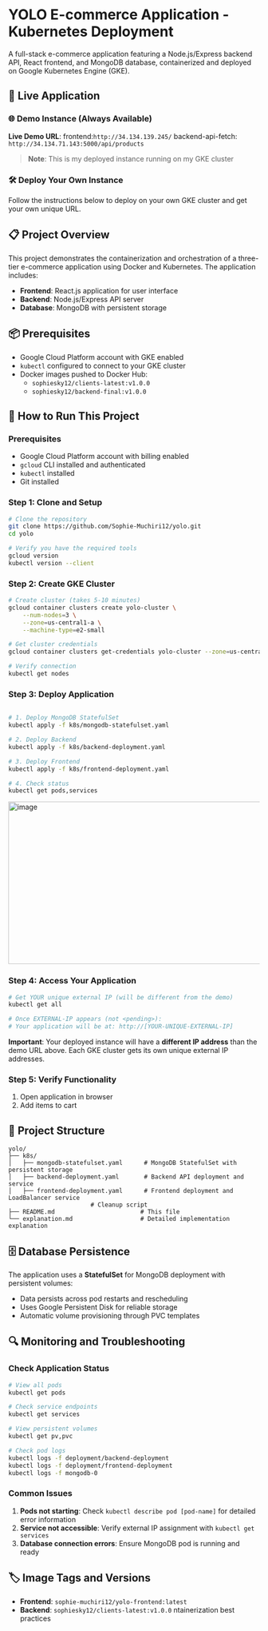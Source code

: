 # YOLO E-commerce Application - Kubernetes Deployment

A full-stack e-commerce application featuring a Node.js/Express backend API, React frontend, and MongoDB database, containerized and deployed on Google Kubernetes Engine (GKE).

## 🚀 Live Application

### 🌐 Demo Instance (Always Available)
**Live Demo URL**: 
frontend:`http://34.134.139.245/` 
backend-api-fetch: `http://34.134.71.143:5000/api/products`

> **Note**: This is my deployed instance running on my GKE cluster

### 🛠️ Deploy Your Own Instance
Follow the instructions below to deploy on your own GKE cluster and get your own unique URL.

## 📋 Project Overview

This project demonstrates the containerization and orchestration of a three-tier e-commerce application using Docker and Kubernetes. The application includes:

- **Frontend**: React.js application for user interface
- **Backend**: Node.js/Express API server
- **Database**: MongoDB with persistent storage



## 📦 Prerequisites

- Google Cloud Platform account with GKE enabled
- `kubectl` configured to connect to your GKE cluster
- Docker images pushed to Docker Hub:
  - `sophiesky12/clients-latest:v1.0.0`
  - `sophiesky12/backend-final:v1.0.0`

## 🚀 How to Run This Project

### Prerequisites
- Google Cloud Platform account with billing enabled
- `gcloud` CLI installed and authenticated  
- `kubectl` installed
- Git installed

### Step 1: Clone and Setup
```bash
# Clone the repository
git clone https://github.com/Sophie-Muchiri12/yolo.git
cd yolo

# Verify you have the required tools
gcloud version
kubectl version --client
```

### Step 2: Create GKE Cluster
```bash
# Create cluster (takes 5-10 minutes)
gcloud container clusters create yolo-cluster \
    --num-nodes=3 \
    --zone=us-central1-a \
    --machine-type=e2-small

# Get cluster credentials
gcloud container clusters get-credentials yolo-cluster --zone=us-central1-a

# Verify connection
kubectl get nodes
```

### Step 3: Deploy Application
```bash

# 1. Deploy MongoDB StatefulSet
kubectl apply -f k8s/mongodb-statefulset.yaml

# 2. Deploy Backend
kubectl apply -f k8s/backend-deployment.yaml

# 3. Deploy Frontend
kubectl apply -f k8s/frontend-deployment.yaml

# 4. Check status
kubectl get pods,services
```


<img width="860" height="325" alt="image" src="https://github.com/user-attachments/assets/58a829a4-98c1-4a54-9f8e-70a6e65639c6" />




### Step 4: Access Your Application
```bash
# Get YOUR unique external IP (will be different from the demo)
kubectl get all

# Once EXTERNAL-IP appears (not <pending>):
# Your application will be at: http://[YOUR-UNIQUE-EXTERNAL-IP]
```

**Important**: Your deployed instance will have a **different IP address** than the demo URL above. Each GKE cluster gets its own unique external IP addresses.

### Step 5: Verify Functionality
1. Open application in browser
2. Add items to cart


## 📁 Project Structure

```
yolo/
├── k8s/
│   ├── mongodb-statefulset.yaml      # MongoDB StatefulSet with persistent storage
│   ├── backend-deployment.yaml       # Backend API deployment and service
│   ├── frontend-deployment.yaml      # Frontend deployment and LoadBalancer service
                       # Cleanup script
├── README.md                        # This file
└── explanation.md                   # Detailed implementation explanation
```





## 🗄️ Database Persistence

The application uses a **StatefulSet** for MongoDB deployment with persistent volumes:
- Data persists across pod restarts and rescheduling
- Uses Google Persistent Disk for reliable storage
- Automatic volume provisioning through PVC templates


## 🔍 Monitoring and Troubleshooting

### Check Application Status
```bash
# View all pods
kubectl get pods

# Check service endpoints
kubectl get services

# View persistent volumes
kubectl get pv,pvc

# Check pod logs
kubectl logs -f deployment/backend-deployment
kubectl logs -f deployment/frontend-deployment
kubectl logs -f mongodb-0
```

### Common Issues

1. **Pods not starting**: Check `kubectl describe pod [pod-name]` for detailed error information
2. **Service not accessible**: Verify external IP assignment with `kubectl get services`
3. **Database connection errors**: Ensure MongoDB pod is running and ready


## 🏷️ Image Tags and Versions

- **Frontend**: `sophie-muchiri12/yolo-frontend:latest`
- **Backend**: `sophiesky12/clients-latest:v1.0.0`
ntainerization best practices

